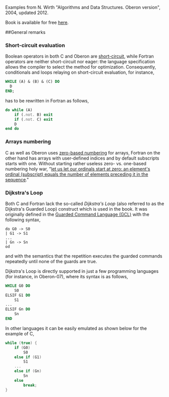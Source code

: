 Examples from N. Wirth "Algorithms and Data Structures. Oberon version", 2004, updated 2012. 

Book is available for free [here](http://www.inr.ac.ru/~info21/ADen/).

##General remarks

### Short-circuit evaluation

Boolean operators in both C and Oberon are [short-circuit](http://en.wikipedia.org/wiki/Short-circuit_evaluation), while Fortran operators are neither short-circuit nor eager: the language specification allows the compiler to select the method for optimization.
Consequently, conditionals and loops relaying on short-circuit evaluation, for instance,

```pascal
WHILE (A) & (B) & (C) DO
  D
END;
```

has to be rewritten in Fortran as follows,

```fortran
do while (A)
    if (.not. B) exit
    if (.not. C) exit
    D
end do
```

### Arrays numbering

C as well as Oberon uses [zero-based numbering](http://en.wikipedia.org/wiki/Zero-based_numbering) for arrays, Fortran on the other hand has arrays with user-defined indices and by default subscripts starts with one.
Without starting rather useless zero- vs. one-based numbering holy war, "[let us let our ordinals start at zero: an element's ordinal (subscript) equals the number of elements preceding it in the sequence](http://www.cs.utexas.edu/users/EWD/transcriptions/EWD08xx/EWD831.html)."

### Dijkstra's Loop

Both C and Fortran lack the so-called *Dijkstra's Loop* (also referred to as the Dijkstra's Guarded Loop) construct which is used in the book.
It was originally defined in the [Guarded Command Language (GCL)](http://en.wikipedia.org/wiki/Guarded_Command_Language#Repetition%3a_do) with the following syntax,

```
do G0 -> S0
| G1 -> S1
...
| Gn -> Sn
od
```

and with the semantics that the repetition executes the guarded commands repeatedly until none of the guards are true.  

Dijkstra's Loop is directly supported in just a few programming languages (for instance, in Oberon-07), where its syntax is as follows,

```pascal
WHILE G0 DO
    S0
ELSIF G1 DO
    S1
...
ELSIF Gn DO
    Sn
END
```

In other languages it can be easily emulated as shown below for the example of C,

```c
while (true) {
    if (G0)
        S0
    else if (G1)
        S1
    ... 
    else if (Gn)
        Sn
    else
        break;
}
```
